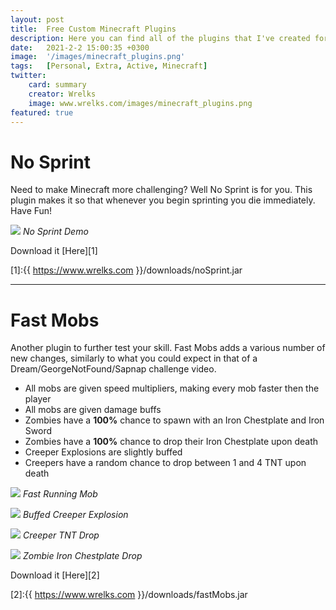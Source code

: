 ```yaml
---
layout: post
title:  Free Custom Minecraft Plugins
description: Here you can find all of the plugins that I've created for Minecraft, all completely free.
date:   2021-2-2 15:00:35 +0300
image:  '/images/minecraft_plugins.png'
tags:   [Personal, Extra, Active, Minecraft]
twitter:
    card: summary
    creator: Wrelks
    image: www.wrelks.com/images/minecraft_plugins.png
featured: true
---
```


<head>
<meta name="twitter:creator" content="@Wrelks">
<meta name="twitter:card" content="summary">
<meta name="twitter:image" content="www.wrelks.com/images/minecraft_plugins.png">
</head>

# No Sprint

Need to make Minecraft more challenging? Well No Sprint is for you. This plugin makes it so
that whenever you begin sprinting you die immediately. Have Fun!

![]({{site.baseurl}}/images/noSprint.gif)
*No Sprint Demo*

Download it [Here][1]

[1]:{{ https://www.wrelks.com }}/downloads/noSprint.jar

<hr>

# Fast Mobs

Another plugin to further test your skill. Fast Mobs adds a various number of new changes, similarly to what you could expect in
that of a Dream/GeorgeNotFound/Sapnap challenge video.

* All mobs are given speed multipliers, making every mob faster then the player
* All mobs are given damage buffs
* Zombies have a **100%** chance to spawn with an Iron Chestplate and Iron Sword
* Zombies have a **100%** chance to drop their Iron Chestplate upon death
* Creeper Explosions are slightly buffed
* Creepers have a random chance to drop between 1 and 4 TNT upon death

![]({{site.baseurl}}/images/fast_mobs_demo.gif)
*Fast Running Mob*

![]({{site.baseurl}}/images/creeper_explosion.gif)
*Buffed Creeper Explosion*

![]({{site.baseurl}}/images/creeper_dropping_tnt.gif)
*Creeper TNT Drop*

![]({{site.baseurl}}/images/iron_chestplate_drop.gif)
*Zombie Iron Chestplate Drop*

Download it [Here][2]

[2]:{{ https://www.wrelks.com }}/downloads/fastMobs.jar